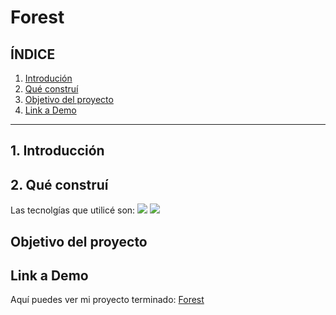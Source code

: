 # Forest

## **ÍNDICE**

1. [Introdución](#)
2. [Qué construí](#)
3. [Objetivo del proyecto](#)
4. [Link a Demo](#)

****

## 1. Introducción 


## 2. Qué construí


Las tecnolgías que utilicé son:
<img src="https://img.shields.io/badge/HTML5-E34F26?style=for-the-badge&logo=html5&logoColor=white" />
<img src="https://img.shields.io/badge/CSS3-1572B6?style=for-the-badge&logo=css3&logoColor=white" />

## Objetivo del proyecto


## Link a Demo
Aquí puedes ver mi proyecto terminado: [Forest]()

